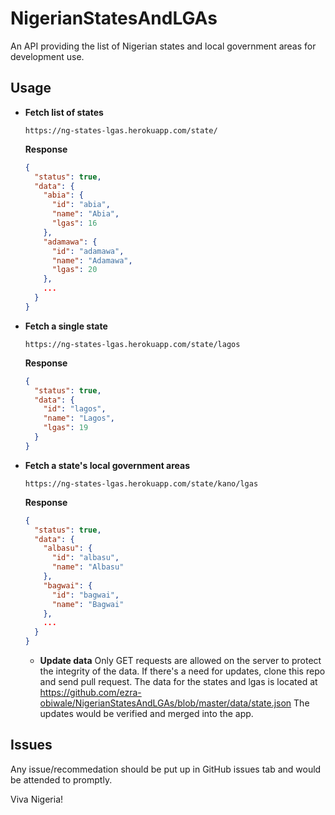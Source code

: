 # NigerianStatesAndLGAs
An API providing the list of Nigerian states and local government areas for development use.

## Usage

- **Fetch list of states**

  ````
  https://ng-states-lgas.herokuapp.com/state/
  ````
  **Response**
  ````json
  {
    "status": true,
    "data": {
      "abia": {
        "id": "abia",
        "name": "Abia",
        "lgas": 16
      },
      "adamawa": {
        "id": "adamawa",
        "name": "Adamawa",
        "lgas": 20
      },
      ...
    }
  }
  ````

- **Fetch a single state**

  ````
  https://ng-states-lgas.herokuapp.com/state/lagos
  ````
  **Response**
  ````json
  {
    "status": true,
    "data": {
      "id": "lagos",
      "name": "Lagos",
      "lgas": 19
    }
  }
  ````

- **Fetch a state's local government areas**

  ````
  https://ng-states-lgas.herokuapp.com/state/kano/lgas
  ````
  **Response**
  ````json
  {
    "status": true,
    "data": {
      "albasu": {
        "id": "albasu",
        "name": "Albasu"
      },
      "bagwai": {
        "id": "bagwai",
        "name": "Bagwai"
      },
      ...
    }
  }
  ````
  
  - **Update data**
    Only GET requests are allowed on the server to protect the integrity of the data. If there's a need for updates, clone this repo and send pull request.
    The data for the states and lgas is located at https://github.com/ezra-obiwale/NigerianStatesAndLGAs/blob/master/data/state.json
    The updates would be verified and merged into the app.
    
## Issues
Any issue/recommedation should be put up in GitHub issues tab and would be attended to promptly.

Viva Nigeria!
  

